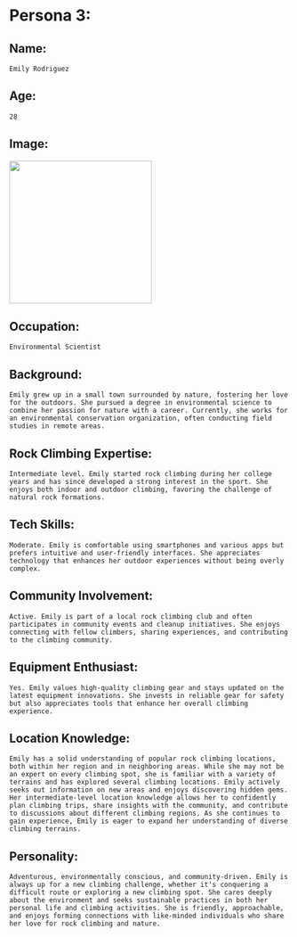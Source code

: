 # Persona 3:

## Name: 
    Emily Rodriguez

## Age: 
    28

## Image:
<img src="https://imgur.com/FRZc1pN.png" width="256">
<!-- image sourced from this-person-does-not-exist.com -->

## Occupation:
    Environmental Scientist

## Background: 
    Emily grew up in a small town surrounded by nature, fostering her love for the outdoors. She pursued a degree in environmental science to combine her passion for nature with a career. Currently, she works for an environmental conservation organization, often conducting field studies in remote areas.

## Rock Climbing Expertise:
    Intermediate level. Emily started rock climbing during her college years and has since developed a strong interest in the sport. She enjoys both indoor and outdoor climbing, favoring the challenge of natural rock formations.

## Tech Skills:
    Moderate. Emily is comfortable using smartphones and various apps but prefers intuitive and user-friendly interfaces. She appreciates technology that enhances her outdoor experiences without being overly complex.

## Community Involvement:
    Active. Emily is part of a local rock climbing club and often participates in community events and cleanup initiatives. She enjoys connecting with fellow climbers, sharing experiences, and contributing to the climbing community.

## Equipment Enthusiast:
    Yes. Emily values high-quality climbing gear and stays updated on the latest equipment innovations. She invests in reliable gear for safety but also appreciates tools that enhance her overall climbing experience.

## Location Knowledge:
    Emily has a solid understanding of popular rock climbing locations, both within her region and in neighboring areas. While she may not be an expert on every climbing spot, she is familiar with a variety of terrains and has explored several climbing locations. Emily actively seeks out information on new areas and enjoys discovering hidden gems. Her intermediate-level location knowledge allows her to confidently plan climbing trips, share insights with the community, and contribute to discussions about different climbing regions. As she continues to gain experience, Emily is eager to expand her understanding of diverse climbing terrains.

## Personality:
    Adventurous, environmentally conscious, and community-driven. Emily is always up for a new climbing challenge, whether it's conquering a difficult route or exploring a new climbing spot. She cares deeply about the environment and seeks sustainable practices in both her personal life and climbing activities. She is friendly, approachable, and enjoys forming connections with like-minded individuals who share her love for rock climbing and nature.